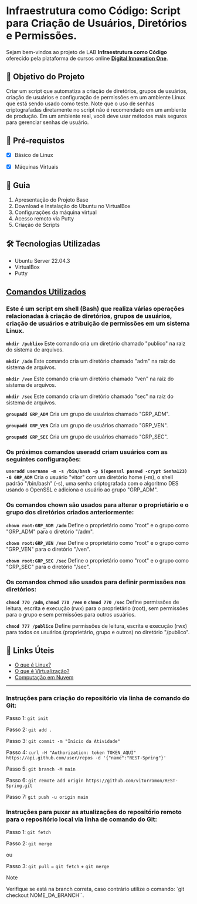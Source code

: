 <h1>Infraestrutura como Código: Script para Criação de Usuários, Diretórios e Permissões. </h1>
<p> Sejam bem-vindos ao projeto de LAB <strong>Infraestrutura como Código</strong> oferecido pela plataforma de cursos online <a href="https://dio.me/"><strong> Digital Innovation One</strong></a>.<br>

<h2>🎯 Objetivo do Projeto</h2>
<p>Criar um script que automatiza a criação de diretórios, grupos de usuários, criação de usuários e configuração de permissões em um ambiente Linux que está sendo usado como teste. Note que o uso de senhas criptografadas diretamente no script não é recomendado em um ambiente de produção. Em um ambiente real, você deve usar métodos mais seguros para gerenciar senhas de usuário.</p>

<h2>
🛑 Pré-requistos
</h2>

- [x] Básico de Linux

- [x] Máquinas Virtuais

<h2> 🚦 Guia </h2>

<ol>
    <li> Apresentação do Projeto Base </li>
    <li> Download e Instalação do Ubuntu no VirtualBox</li>
    <li> Configurações da máquina virtual</em></li>
    <li> Acesso remoto via Putty</li>
    <li> Criação de Scripts </li>
</ol>

<h2>🛠 Tecnologias Utilizadas</h2>

<ul>
    <li>Ubuntu Server 22.04.3</li>
    <li>VirtualBox</li>
    <li>Putty</li>
</ul>


<h2><a href="[https://strn.com.br/artigos/2018/12/11/todas-as-anota%C3%A7%C3%B5es-do-jpa-anota%C3%A7%C3%B5es-de-mapeamento/](https://www.redhat.com/pt-br/topics/virtualization/what-is-virtualization)">
Comandos Utilizados</a></h2>

<h3>Este é um script em shell (Bash) que realiza várias operações relacionadas à criação de diretórios, grupos de usuários, criação de usuários e atribuição de permissões em um sistema Linux.</h3>

<strong>`mkdir /publico`</strong>
Este comando cria um diretório chamado "publico" na raiz do sistema de arquivos.

<strong>`mkdir /adm`</strong>
Este comando cria um diretório chamado "adm" na raiz do sistema de arquivos.

<strong>`mkdir /ven`</strong>
Este comando cria um diretório chamado "ven" na raiz do sistema de arquivos.

<strong>`mkdir /sec`</strong>
Este comando cria um diretório chamado "sec" na raiz do sistema de arquivos.

<strong>`groupadd GRP_ADM`</strong>
Cria um grupo de usuários chamado "GRP_ADM".

<strong>`groupadd GRP_VEN`</strong>
Cria um grupo de usuários chamado "GRP_VEN".

<strong>`groupadd GRP_SEC`</strong>
Cria um grupo de usuários chamado "GRP_SEC".

<h3>Os próximos comandos useradd criam usuários com as seguintes configurações:</h3>

<strong>`useradd username -m -s /bin/bash -p $(openssl passwd -crypt Senha123) -G GRP_ADM`</strong>
Cria o usuário "vitor" com um diretório home (-m), o shell padrão "/bin/bash" (-s), uma senha criptografada com o algoritmo DES usando o OpenSSL e adiciona o usuário ao grupo "GRP_ADM".

<h3>Os comandos chown são usados para alterar o proprietário e o grupo dos diretórios criados anteriormente:</h3>

<strong>`chown root:GRP_ADM /adm`</strong>
Define o proprietário como "root" e o grupo como "GRP_ADM" para o diretório "/adm".

<strong>`chown root:GRP_VEN /ven`</strong>
 Define o proprietário como "root" e o grupo como "GRP_VEN" para o diretório "/ven".

 <strong>`chown root:GRP_SEC /sec`</strong>
 Define o proprietário como "root" e o grupo como "GRP_SEC" para o diretório "/sec".

 <h3>Os comandos chmod são usados para definir permissões nos diretórios:</h3>

<strong>`chmod 770 /adm`, `chmod 770 /ven` e `chmod 770 /sec`</strong>
Define permissões de leitura, escrita e execução (rwx) para o proprietário (root), sem permissões para o grupo e sem permissões para outros usuários.

<strong>`chmod 777 /publico`</strong>
Define permissões de leitura, escrita e execução (rwx) para todos os usuários (proprietário, grupo e outros) no diretório "/publico".


<h2>🔗 Links Úteis</h2>
<ul>
    <li><a href="https://www.redhat.com/pt-br/topics/linux/what-is-linux">O que é Linux?</a></li>
    <li><a href="https://www.redhat.com/pt-br/topics/virtualization/what-is-virtualization">O que é Virtualização?</a></li>
    <li><a href="https://aws.amazon.com/pt/what-is-cloud-computing/">Computação em Nuvem</a></li>
</ul>

------------


### Instruções para criação do repositório via linha de comando do Git:

Passo 1: `git init`

Passo 2: `git add .`

Passo 3: `git commit -m "Início da Atividade"`

Passo 4: `curl -H "Authorization: token TOKEN_AQUI" https://api.github.com/user/repos -d '{"name":"REST-Spring"}'`

Passo 5: `git branch -M main`

Passo 6: `git remote add origin https://github.com/vitorramon/REST-Spring.git`

Passo 7: `git push -u origin main`

### Instruções para puxar as atualizações do repositório remoto para o repositório local via linha de comando do Git:

Passo 1: `git fetch`

Passo 2: `git merge`

ou

Passo 3: `git pull` = `git fetch` + `git merge`  

>[!NOTE]
>
>Verifique se está na branch correta, caso contrário utilize o comando: `git checkout NOME_DA_BRANCH``.
